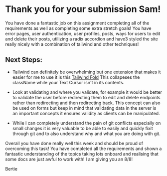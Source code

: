 # Thank you for your submission Sam!

You have done a fantastic job on this assignment completing all of the requirements as well as completing some extra stretch goals! You have error pages, user authentication, user profiles, posts, ways for users to edit and delete their posts, utilizing a radix accordion and have3 styled the site really nicely with a combination of tailwind and other techniques!

## Next Steps:

- Tailwind can definitely be overwhelming but one extension that makes it easier for me to use it is this [Tailwind Fold](https://marketplace.visualstudio.com/items?itemName=stivo.tailwind-fold) This collapeses the className while your Text Cursor isn't in its contents.

- Look at validating and where you validate, for example it would be better to validate the user before redirecting them to edit and delete endpoints rather than redirecting and then redirecting back. This concept can also be used on forms but keep in mind that validating data in the server is an important concepts it ensures validity as clients can be manipulated.

- While I can completely understand the pain of git conflicts especially on small changes it is very valuable to be able to easily and quickly fixit through git and to also understand why and what you are doing with git.

Overall you have done really well this week and should be proud of overcoming this task! You have completed all the requirements and shown a fantastic understanding of the topics taking lots onboard and realising that some docs are just awful to work with! I am giving you an 8/8!

Bertie
